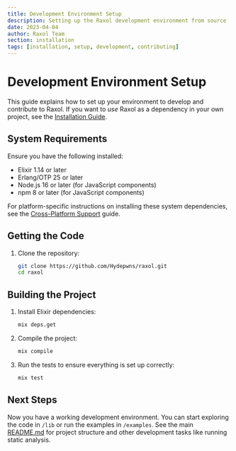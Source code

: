```yaml
---
title: Development Environment Setup
description: Setting up the Raxol development environment from source
date: 2023-04-04
author: Raxol Team
section: installation
tags: [installation, setup, development, contributing]
---
```


# Development Environment Setup

This guide explains how to set up your environment to develop and contribute to Raxol. If you want to _use_ Raxol as a dependency in your own project, see the [Installation Guide](Installation.md).

## System Requirements

Ensure you have the following installed:

- Elixir 1.14 or later
- Erlang/OTP 25 or later
- Node.js 16 or later (for JavaScript components)
- npm 8 or later (for JavaScript components)

For platform-specific instructions on installing these system dependencies, see the [Cross-Platform Support](CrossPlatformSupport.md) guide.

## Getting the Code

1.  Clone the repository:
    ```bash
    git clone https://github.com/Hydepwns/raxol.git
    cd raxol
    ```

## Building the Project

1.  Install Elixir dependencies:
    ```bash
    mix deps.get
    ```
2.  Compile the project:
    ```bash
    mix compile
    ```
3.  Run the tests to ensure everything is set up correctly:
    ```bash
    mix test
    ```

## Next Steps

Now you have a working development environment. You can start exploring the code in `/lib` or run the examples in `/examples`. See the main [README.md](../../README.md) for project structure and other development tasks like running static analysis.
